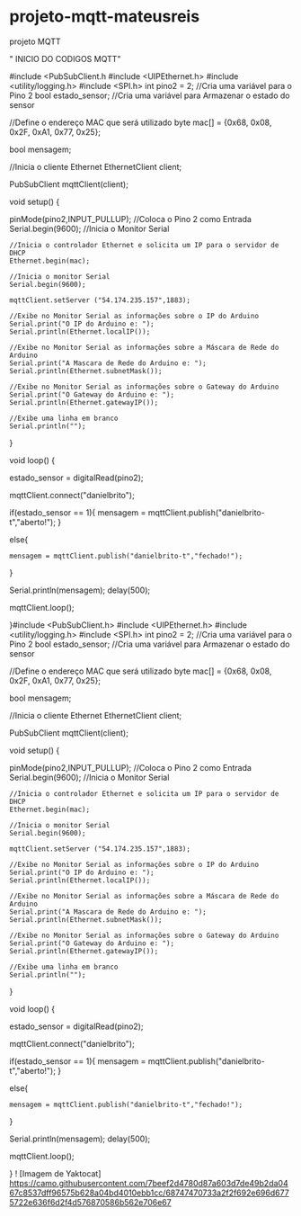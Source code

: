 # projeto-mqtt-mateusreis
projeto MQTT

" INICIO DO CODIGOS MQTT"


#include <PubSubClient.h
#include <UIPEthernet.h>
#include <utility/logging.h>
#include <SPI.h>
int pino2 = 2; //Cria uma variável para o Pino 2
bool estado_sensor; //Cria uma variável para Armazenar o estado do sensor

//Define o endereço MAC que será utilizado
byte mac[] = {0x68, 0x08, 0x2F, 0xA1, 0x77, 0x25};

bool mensagem;

//Inicia o cliente Ethernet
EthernetClient client;

PubSubClient mqttClient(client); 

void setup() {

   pinMode(pino2,INPUT_PULLUP); //Coloca o Pino 2 como Entrada
  Serial.begin(9600); //Inicia o Monitor Serial
  
    //Inicia o controlador Ethernet e solicita um IP para o servidor de DHCP
    Ethernet.begin(mac);

    //Inicia o monitor Serial
    Serial.begin(9600);

    mqttClient.setServer ("54.174.235.157",1883);

    //Exibe no Monitor Serial as informações sobre o IP do Arduino
    Serial.print("O IP do Arduino e: ");
    Serial.println(Ethernet.localIP());

    //Exibe no Monitor Serial as informações sobre a Máscara de Rede do Arduino
    Serial.print("A Mascara de Rede do Arduino e: ");
    Serial.println(Ethernet.subnetMask());

    //Exibe no Monitor Serial as informações sobre o Gateway do Arduino
    Serial.print("O Gateway do Arduino e: ");
    Serial.println(Ethernet.gatewayIP());

    //Exibe uma linha em branco
    Serial.println("");

   
}

void loop() { 

   estado_sensor = digitalRead(pino2); 
   
  mqttClient.connect("danielbrito");

 
   if(estado_sensor == 1){
   mensagem = mqttClient.publish("danielbrito-t","aberto!");
   }

   else{

    mensagem = mqttClient.publish("danielbrito-t","fechado!");
   }

   

  Serial.println(mensagem);
  delay(500);

  mqttClient.loop();
    

}#include <PubSubClient.h>
#include <UIPEthernet.h>
#include <utility/logging.h>
#include <SPI.h>
int pino2 = 2; //Cria uma variável para o Pino 2
bool estado_sensor; //Cria uma variável para Armazenar o estado do sensor

//Define o endereço MAC que será utilizado
byte mac[] = {0x68, 0x08, 0x2F, 0xA1, 0x77, 0x25};

bool mensagem;

//Inicia o cliente Ethernet
EthernetClient client;

PubSubClient mqttClient(client); 

void setup() {

   pinMode(pino2,INPUT_PULLUP); //Coloca o Pino 2 como Entrada
  Serial.begin(9600); //Inicia o Monitor Serial
  
    //Inicia o controlador Ethernet e solicita um IP para o servidor de DHCP
    Ethernet.begin(mac);

    //Inicia o monitor Serial
    Serial.begin(9600);

    mqttClient.setServer ("54.174.235.157",1883);

    //Exibe no Monitor Serial as informações sobre o IP do Arduino
    Serial.print("O IP do Arduino e: ");
    Serial.println(Ethernet.localIP());

    //Exibe no Monitor Serial as informações sobre a Máscara de Rede do Arduino
    Serial.print("A Mascara de Rede do Arduino e: ");
    Serial.println(Ethernet.subnetMask());

    //Exibe no Monitor Serial as informações sobre o Gateway do Arduino
    Serial.print("O Gateway do Arduino e: ");
    Serial.println(Ethernet.gatewayIP());

    //Exibe uma linha em branco
    Serial.println("");

   
}

void loop() { 

   estado_sensor = digitalRead(pino2); 
   
  mqttClient.connect("danielbrito");

 
   if(estado_sensor == 1){
   mensagem = mqttClient.publish("danielbrito-t","aberto!");
   }

   else{

    mensagem = mqttClient.publish("danielbrito-t","fechado!");
   }

   

  Serial.println(mensagem);
  delay(500);

  mqttClient.loop();
    
}
! [Imagem de Yaktocat]
https://camo.githubusercontent.com/7beef2d4780d87a603d7de49b2da0467c8537dff96575b628a04bd4010ebb1cc/68747470733a2f2f692e696d6775722e636f6d2f4d576870586b562e706e67
